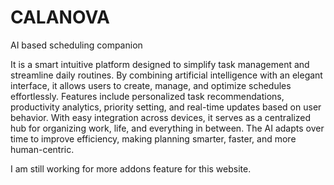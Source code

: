 
# CALANOVA
AI based scheduling companion

It is a  smart intuitive platform designed to simplify task management and streamline daily routines. By combining artificial intelligence with an elegant interface, it allows users to create, manage, and optimize schedules effortlessly. 
Features include personalized task recommendations, productivity analytics, priority setting, and real-time updates based on user behavior. With easy integration across devices, it serves as a centralized hub for organizing work, life, and everything in between. 
The AI adapts over time to improve efficiency, making planning smarter, faster, and more human-centric.

 I am still working for more addons feature for this website.
